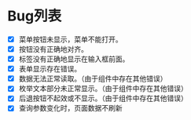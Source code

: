 # Bug列表

- [X] 菜单按钮未显示，菜单不能打开。
- [X] 按钮没有正确地对齐。
- [X] 标签没有正确地显示在输入框前面。
- [X] 表单显示存在错误。
- [X] 数据无法正常读取。（由于组件中存在其他错误）
- [X] 枚举文本部分未正常显示。（由于组件中存在其他错误）
- [X] 后退按钮不起效或不显示。（由于组件中存在其他错误）
- [X] 查询参数变化时，页面数据不刷新
